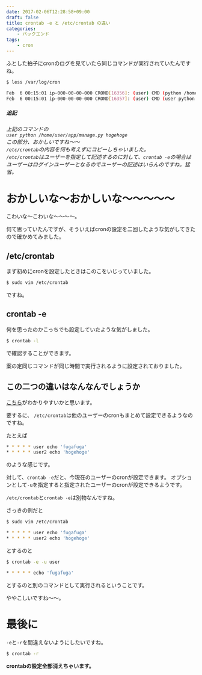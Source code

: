 ```yaml
---
date: 2017-02-06T12:28:58+09:00
draft: false
title: crontab -e と /etc/crontab の違い
categories:
    - バックエンド
tags:
    - cron
---
```



ふとした拍子にcronのログを見ていたら同じコマンドが実行されていたんですね。

```bash
$ less /var/log/cron
```

```bash
Feb  6 00:15:01 ip-000-00-00-000 CROND[16356]: (user) CMD (python /home/user/app/manage.py hogehoge)
Feb  6 00:15:01 ip-000-00-00-000 CROND[16357]: (user) CMD (user python /home/user/app/manage.py hogehoge)
```


##### 追記
*上記のコマンドの*  
*`user python /home/user/app/manage.py hogehoge`*  
*この部分、おかしいですね〜〜*  
*`/etc/crontab`の内容を何も考えずにコピーしちゃいました。*  
*`/etc/crontab`はユーザーを指定して記述するのに対して、`crontab -e`の場合はユーザーはログインユーザーとなるのでユーザーの記述はいらんのですね。猛省。*


# おかしいな〜おかしいな〜〜〜〜〜

こわいな〜こわいな〜〜〜〜。

何て思っていたんですが、そういえばcronの設定を二回したような気がしてきたので確かめてみました。

## /etc/crontab

まず初めにcronを設定したときはこのこをいじっていました。

```bash
$ sudo vim /etc/crontab
```
ですね。

## crontab -e

何を思ったのかこっちでも設定していたような気がしました。

```bash
$ crontab -l
```

で確認することができます。

案の定同じコマンドが同じ時間で実行されるように設定されておりました。

## この二つの違いはなんなんでしょうか

[こちら](http://superuser.com/questions/290093/difference-between-etc-crontab-and-crontab-e)がわかりやすいかと思います。

要するに、
`/etc/crontab`は他のユーザーのcronもまとめて設定できるようなのですね。

たとえば

```bash
* * * * * user echo 'fugafuga'
* * * * * user2 echo 'hogehoge'
```
のような感じです。

対して、`crontab -e`だと、今現在のユーザーのcronが設定できます。
オプションとして`-u`を指定すると指定されたユーザーのcronが設定できるようです。

`/etc/crontab`と`crontab -e`は別物なんですね。

さっきの例だと

```bash
$ sudo vim /etc/crontab
```

```bash
* * * * * user echo 'fugafuga'
* * * * * user2 echo 'hogehoge'
```
とするのと

```bash
$ crontab -e -u user
```

```bash
* * * * * echo 'fugafuga'
```
とするのと別のコマンドとして実行されるということです。

ややこしいですね〜〜。

# 最後に

`-e`と`-r`を間違えないようにしたいですね。

```bash
$ crontab -r
```

**crontabの設定全部消えちゃいます。**
